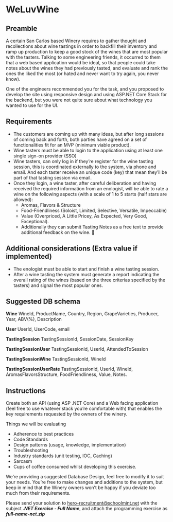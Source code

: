 # WeLuvWine #
## Preamble ##

A certain San Carlos based Winery requires to gather thought and recollections about wine tastings in order to backfill their inventory and ramp up production to keep a good stock of the wines that are most popular with the tasters. Talking to some engineering friends, it occurred to them that a web based application would be ideal, so that people could take notes about the wines they had previously tasted, and evaluate and rank the ones the liked the most (or hated and never want to try again, you never know).

One of the engineers recommended you for the task, and you proposed to develop the site using responsive design and using ASP.NET Core Stack for the backend, but you were not quite sure about what technology you wanted to use for the UI. 


## Requirements ##

* The customers are coming up with many ideas, but after long sessions of coming back and forth, both parties have agreed on a set of functionalities fit for an MVP (minimum viable product).
* Wine tasters must be able to login to the application using at least one single sign-on provider (SSO)
* Wine tasters, can only log in if they’re register for the wine tasting session, this is coordinated externally to the system, via phone and email. And each taster receive an unique code (key) that mean they’ll be part of that tasting session via email. 
* Once they login, a wine taster, after careful deliberation and having received the required information from an enologist, will be able to rate a wine on the following aspects (with a scale of 1 to 5 starts (half stars are allowed):
    * Aromas, Flavors & Structure
    * Food-Friendliness (Soloist, Limited, Selective, Versatile, Impeccable)
    * Value (Overpriced, A Little Pricey, As Expected, Very Good, Exceptional).
    * Additionally they can submit Tasting Notes as a free text to provide additional feedback on the wine. 


 
## Additional considerations (Extra value if implemented) ##
* The enologist must be able to start and finish a wine tasting session.
* After a wine tasting the system must generate a report indicating the overall rating of the wines (based on the three criterias specified by the tasters) and signal the most popular ones.


## Suggested DB schema ##

__Wine__
WineId, ProductName, Country, Region, GrapeVarieties, Producer, Year, ABV(%), Description 

__User__
UserId, UserCode, email

__TastingSession__
TastingSessionId, SessionDate, SessionKey

__TastingSessionUser__
TastingSessionId, UserId, AttendedToSession

__TastingSessionWine__
TastingSessionId, WineId

__TastingSessionUserRate__
TastingSessionId, UserId, WineId, AromasFlavorsStructure, FoodFriendliness, Value, Notes.

## Instructions ##

Create both an API (using ASP .NET Core) and a Web facing application (feel free to use whatever stack you’re comfortable with) that enables the key requirements requested by the owners of the winery. 

Things we will be evaluating
* Adherence to best practices
* Code Standards
* Design patterns (usage, knowledge, implementation)
* Troubleshooting
* Industry standards (unit testing, IOC, Caching)
* Sarcasm 
* Cups of coffee consumed whilst developing this exercise.

We’re providing a suggested Database Design, feel free to modify it to suit your needs. You’re free to make changes and additions to the system, but keep in mind that the Winery owners won’t be happy if you deviate too much from their requirements. 

Please send your solution to hero-recruitment@schoolmint.net with the subject ___.NET Exercise - Full Name___, and attach the programming exercise as ___full-name-net.zip___
